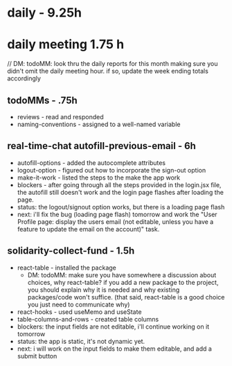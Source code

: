 # daily - 9.25h

# daily meeting 1.75 h
// DM: todoMM: look thru the daily reports for this month making sure you didn't omit the daily meeting hour. if so, update the week ending totals accordingly

## todoMMs - .75h
* reviews - read and responded
* naming-conventions - assigned to a well-named variable

## real-time-chat autofill-previous-email - 6h
* autofill-options - added the autocomplete attributes
* logout-option - figured out how to incorporate the sign-out option
* make-it-work - listed the steps to the make the app work
* blockers - after going through all the steps provided in the login.jsx file, the autofill still doesn't work and the login page flashes after loading the page.
* status: the logout/signout option works, but there is a loading page flash
* next: i'll fix the bug (loading page flash) tomorrow and work the "User Profile page: display the users email (not editable, unless you have a feature to update the email on the account)" task.

## solidarity-collect-fund - 1.5h
* react-table - installed the package
  * DM: todoMM: make sure you have somewhere a discussion about choices, why react-table? if you add a new package to the project, you should explain why it is needed and why existing packages/code won't suffice. (that said, react-table is a good choice you just need to communicate why)
* react-hooks - used useMemo and useState
* table-columns-and-rows - created table columns
* blockers: the input fields are not editable, i'll continue working on it tomorrow
* status: the app is static, it's not dynamic yet.
* next: i will work on the input fields to make them editable, and add a submit button  